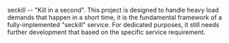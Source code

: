 seckill -- "Kill in a second".
This project is designed to handle heavy load demands that happen in a short time, it is the fundamental framework of a fully-implemented "seckill" service. For dedicated purposes, it still needs further development that based on the specific service requirement.
